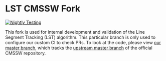 # LST CMSSW Fork

[![Nightly Testing](https://github.com/SegmentLinking/cmssw/actions/workflows/nightly-testing.yml/badge.svg)](https://github.com/SegmentLinking/cmssw/actions/workflows/nightly-testing.yml)

This fork is used for internal development and validation of the Line Segment Tracking (LST) algorithm. This particular branch is only used to configure our custom CI to check PRs. To look at the code, please view [our master branch](https://github.com/SegmentLinking/cmssw/tree/master), which tracks the [upstream master branch](https://github.com/cms-sw/cmssw) of the official CMSSW repository.

